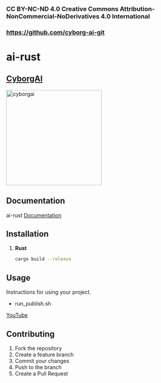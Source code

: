 
### CC BY-NC-ND 4.0 Creative Commons Attribution-NonCommercial-NoDerivatives 4.0 International

### https://github.com/cyborg-ai-git

# ai-rust



## [CyborgAI](https://cyborgai.fly.dev)

<img src="https://avatars.githubusercontent.com/u/129898917?v=4" alt="cyborgai" width="256" height="256">

## Documentation

ai-rust [Documentation](...)

## Installation

1. **Rust**

    ```bash
    cargo build --release
    ```

## Usage

Instructions for using your project.

- run_publish.sh


 [YouTube](https://www.youtube.com/watch?v=OnZAlOs09p4)

 ## Contributing

 1. Fork the repository
 2. Create a feature branch
 3. Commit your changes
 4. Push to the branch
 5. Create a Pull Request
